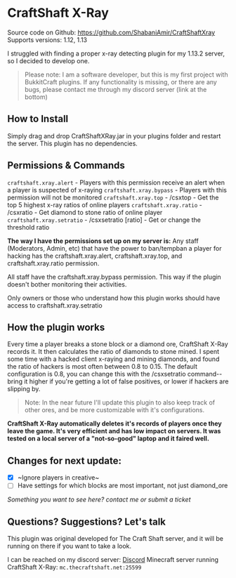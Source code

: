 # CraftShaft X-Ray
Source code on Github: https://github.com/ShabaniAmir/CraftShaftXray
Supports versions: 1.12, 1.13

I struggled with finding a proper x-ray detecting plugin for my 1.13.2 server, so I decided to develop one.

> Please note: I am a software developer, but this is my first project with BukkitCraft plugins. If any functionality is missing, or there are any bugs, please contact me through my discord server (link at the bottom)

## How to Install
Simply drag and drop CraftShaftXRay.jar in your plugins folder and restart the server.
This plugin has no dependencies.

## Permissions & Commands
`craftshaft.xray.alert` - Players with this permission receive an alert when a player is suspected of x-raying
`craftshaft.xray.bypass` - Players with this permission will not be monitored
`craftshaft.xray.top` - /csxtop - Get the top 5 highest x-ray ratios of online players
`craftshaft.xray.ratio` - /csxratio <player> - Get diamond to stone ratio of online player
`craftshaft.xray.setratio` - /csxsetratio [ratio] - Get or change the threshold ratio
  
**The way I have the permissions set up on my server is:**
Any staff (Moderators, Admin, etc) that have the power to ban/tempban a player for hacking has the craftshaft.xray.alert, craftshaft.xray.top, and craftshaft.xray.ratio permission.

All staff have the craftshaft.xray.bypass permission. This way if the plugin doesn't bother monitoring their activities.

Only owners or those who understand how this plugin works should have access to craftshaft.xray.setratio

## How the plugin works
Every time a player breaks a stone block or a diamond ore, CraftShaft X-Ray records it. It then calculates the ratio of diamonds to stone mined. I spent some time with a hacked client x-raying and mining diamonds, and found the ratio of hackers is most often between 0.8 to 0.15. The default configuration is 0.8, you can change this with the /csxsetratio command-- bring it higher if you're getting a lot of false positives, or lower if hackers are slipping by.

> Note: In the near future I'll update this plugin to also keep track of other ores, and be more customizable with it's configurations.

**CraftShaft X-Ray automatically deletes it's records of players once they leave the game. It's very efficient and has low impact on servers. It was tested on a local server of a "not-so-good" laptop and it faired well.**

## Changes for next update:
- [x] ~Ignore players in creative~
- [ ] Have settings for which blocks are most important, not just diamond_ore

*Something you want to see here? contact me or submit a ticket*

## Questions? Suggestions? Let's talk
This plugin was original developed for The Craft Shaft server, and it will be running on there if you want to take a look.

I can be reached on my discord server: [Discord](https://discord.gg/YvBFZJx)
Minecraft server running CraftShaft X-Ray: `mc.thecraftshaft.net:25599`
